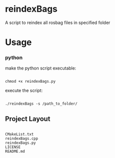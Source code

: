 # reindexBags
A script to reindex all rosbag files in specified folder

# Usage
### python
make the python script executable:
<pre><code>
chmod +x reindexBags.py
</pre></code>
execute the script:
<pre><code>
./reindexBags -s /path_to_folder/
</pre></code>

## Project Layout
<pre><code>
CMakeList.txt
reindexBags.cpp
reindexBags.py
LICENSE
README.md
</pre></code>